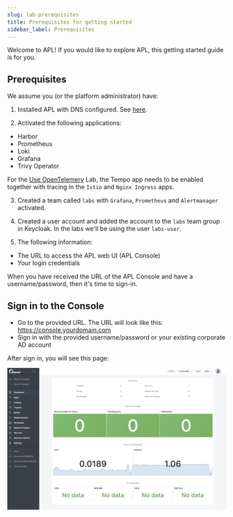 ```yaml
---
slug: lab-prerequisites
title: Prerequisites for getting started
sidebar_label: Prerequisites
---
```


Welcome to APL! If you would like to explore APL, this getting started guide is for you.

## Prerequisites

We assume you (or the platform administrator) have:

1. Installed APL with DNS configured. See [here](get-started/installation/overview.md).

2. Activated the following applications:

- Harbor
- Prometheus
- Loki
- Grafana
- Trivy Operator

For the [Use OpenTelemery](lab-27.md) Lab, the Tempo app needs to be enabled together with tracing in the `Istio` and `Nginx Ingress` apps.

3. Created a team called `labs` with `Grafana`, `Prometheus` and `Alertmanager` activated.

4. Created a user account and added the account to the `labs` team group in Keycloak. In the labs we'll be using the user `labs-user`.

5. The following information:

- The URL to access the APL web UI (APL Console)
- Your login credentials

When you have received the URL of the APL Console and have a username/password, then it's time to sign-in.

## Sign in to the Console

- Go to the provided URL. The URL will look like this: https://console.yourdomain.com
- Sign in with the provided username/password or your existing corporate AD account

After sign in, you will see this page:

![Team apps](../../img/team-dashboard.png)